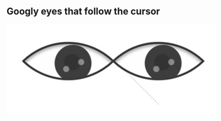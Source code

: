 ## Googly eyes that follow the cursor
![eyessss](https://raw.githubusercontent.com/glauberperez/GooglyEyes/master/images/image.jpeg)
